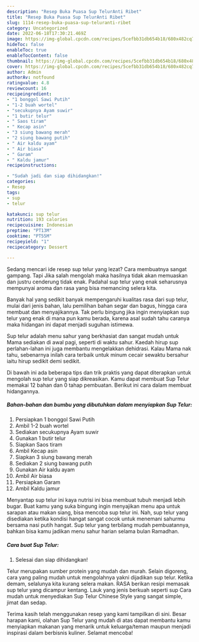 ```yaml
---
description: "Resep Buka Puasa Sup TelurAnti Ribet"
title: "Resep Buka Puasa Sup TelurAnti Ribet"
slug: 1114-resep-buka-puasa-sup-teluranti-ribet
category: Uncategorized
date: 2022-06-18T17:30:21.469Z
image: https://img-global.cpcdn.com/recipes/5cefbb31db654b18/680x482cq70/sup-telur-foto-resep-utama.jpg
hideToc: false
enableToc: true
enableTocContent: false
thumbnail: https://img-global.cpcdn.com/recipes/5cefbb31db654b18/680x482cq70/sup-telur-foto-resep-utama.jpg
cover: https://img-global.cpcdn.com/recipes/5cefbb31db654b18/680x482cq70/sup-telur-foto-resep-utama.jpg
author: Admin
authorAv: notfound
ratingvalue: 4.8
reviewcount: 16
recipeingredient:
- "1 bonggol Sawi Putih"
- "1-2 buah wortel"
- "secukupnya Ayam suwir"
- "1 butir telur"
- " Saos tiram"
- " Kecap asin"
- "3 siung bawang merah"
- "2 siung bawang putih"
- " Air kaldu ayam"
- " Air biasa"
- " Garam"
- " Kaldu jamur"
recipeinstructions:

- "Sudah jadi dan siap dihidangkan!"
categories:
- Resep
tags:
- sup
- telur

katakunci: sup telur 
nutrition: 193 calories
recipecuisine: Indonesian
preptime: "PT13M"
cooktime: "PT55M"
recipeyield: "1"
recipecategory: Dessert

---
```



Sedang mencari ide resep sup telur yang lezat? Cara membuatnya sangat gampang. Tapi Jika salah mengolah maka hasilnya tidak akan memuaskan dan justru cenderung tidak enak. Padahal sup telur yang enak seharusnya mempunyai aroma dan rasa yang bisa memancing selera kita.


Banyak hal yang sedikit banyak mempengaruhi kualitas rasa dari sup telur, mulai dari jenis bahan, lalu pemilihan bahan segar dan bagus, hingga cara membuat dan menyajikannya. Tak perlu bingung jika ingin menyiapkan sup telur yang enak di mana pun kamu berada, karena asal sudah tahu caranya maka hidangan ini dapat menjadi suguhan istimewa.

Sup telur adalah menu sahur yang berkhasiat dan sangat mudah untuk Mama sediakan di awal pagi, seperti di waktu sahur. Kaedah hirup sup perlahan-lahan ini juga membantu mengelakkan dehidrasi. Kalau Mama nak tahu, sebenarnya inilah cara terbaik untuk minum cecair sewaktu bersahur iaitu hirup sedikit demi sedikit.


Di bawah ini ada beberapa tips dan trik praktis yang dapat diterapkan untuk mengolah sup telur yang siap dikreasikan. Kamu dapat membuat Sup Telur memakai 12 bahan dan 0 tahap pembuatan. Berikut ini cara dalam membuat hidangannya.

<!--inarticleads1-->

##### Bahan-bahan dan bumbu yang dibutuhkan dalam menyiapkan Sup Telur:

1. Persiapkan 1 bonggol Sawi Putih
1. Ambil 1-2 buah wortel
1. Sediakan secukupnya Ayam suwir
1. Gunakan 1 butir telur
1. Siapkan  Saos tiram
1. Ambil  Kecap asin
1. Siapkan 3 siung bawang merah
1. Sediakan 2 siung bawang putih
1. Gunakan  Air kaldu ayam
1. Ambil  Air biasa
1. Persiapkan  Garam
1. Ambil  Kaldu jamur


Menyantap sup telur ini kaya nutrisi ini bisa membuat tubuh menjadi lebih bugar. Buat kamu yang suka bingung ingin menyajikan menu apa untuk sarapan atau makan siang, bisa mencoba sup telur ini. Nah, sup telur yang disediakan ketika kondisi hangat sangat cocok untuk menemani sahurmu bersama nasi putih hangat. Sup telur yang terbilang mudah pembuatannya, bahkan bisa kamu jadikan menu sahur harian selama bulan Ramadhan. 

<!--inarticleads2-->

##### Cara buat Sup Telur:


1. Selesai dan siap dihidangkan!

Telur merupakan sumber protein yang mudah dan murah. Selain digoreng, cara yang paling mudah untuk mengolahnya yakni dijadikan sup telur. Ketika demam, selalunya kita kurang selera makan. RASA berikan resipi memasak sup telur yang dicampur kentang. Lauk yang jenis berkuah seperti sup Cara mudah untuk menyediakan Sup Telur Chinese Style yang sangat simple, jimat dan sedap. 

Terima kasih telah menggunakan resep yang kami tampilkan di sini. Besar harapan kami, olahan Sup Telur yang mudah di atas dapat membantu kamu menyiapkan makanan yang menarik untuk keluarga/teman maupun menjadi inspirasi dalam berbisnis kuliner. Selamat mencoba!
